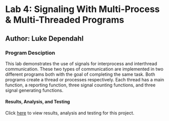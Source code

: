 # Lab 4: Signaling With Multi-Process & Multi-Threaded Programs
## Author: Luke Dependahl


### Program Desciption

This lab demonstrates the use of signals for interprocess and interthread communication. These two types of communication are implemented in two different programs both with the goal of completing the same task. Both programs create a thread or processes respectively. Each thread has a main function, a reporting function, three signal counting functions, and three signal generating functions.

#### Results, Analysis, and Testing

Click [here](Results-Analysis.md) to view results, analysis and testing for this project.
